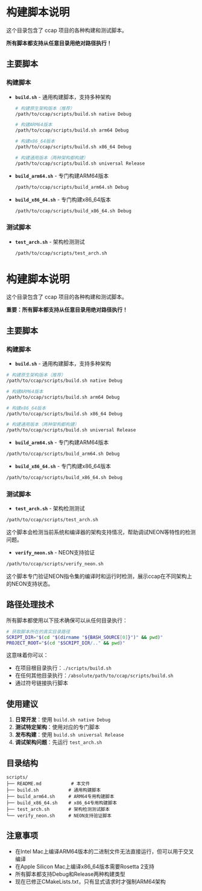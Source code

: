 # 构建脚本说明

这个目录包含了 ccap 项目的各种构建和测试脚本。

**所有脚本都支持从任意目录用绝对路径执行！**

## 主要脚本

### 构建脚本

- **`build.sh`** - 通用构建脚本，支持多种架构
  ```bash
  # 构建原生架构版本（推荐）
  /path/to/ccap/scripts/build.sh native Debug
  
  # 构建ARM64版本
  /path/to/ccap/scripts/build.sh arm64 Debug
  
  # 构建x86_64版本
  /path/to/ccap/scripts/build.sh x86_64 Debug
  
  # 构建通用版本（两种架构都构建）
  /path/to/ccap/scripts/build.sh universal Release
  ```

- **`build_arm64.sh`** - 专门构建ARM64版本
  ```bash
  /path/to/ccap/scripts/build_arm64.sh Debug
  ```

- **`build_x86_64.sh`** - 专门构建x86_64版本
  ```bash
  /path/to/ccap/scripts/build_x86_64.sh Debug
  ```

### 测试脚本

- **`test_arch.sh`** - 架构检测测试
  ```bash
  /path/to/ccap/scripts/test_arch.sh
  ```
# 构建脚本说明

这个目录包含了 ccap 项目的各种构建和测试脚本。

**重要：所有脚本都支持从任意目录用绝对路径执行！**

## 主要脚本

### 构建脚本

- **`build.sh`** - 通用构建脚本，支持多种架构

```bash
# 构建原生架构版本（推荐）
/path/to/ccap/scripts/build.sh native Debug

# 构建ARM64版本
/path/to/ccap/scripts/build.sh arm64 Debug

# 构建x86_64版本
/path/to/ccap/scripts/build.sh x86_64 Debug

# 构建通用版本（两种架构都构建）
/path/to/ccap/scripts/build.sh universal Release
```

- **`build_arm64.sh`** - 专门构建ARM64版本

```bash
/path/to/ccap/scripts/build_arm64.sh Debug
```

- **`build_x86_64.sh`** - 专门构建x86_64版本

```bash
/path/to/ccap/scripts/build_x86_64.sh Debug
```

### 测试脚本

- **`test_arch.sh`** - 架构检测测试

```bash
/path/to/ccap/scripts/test_arch.sh
```

这个脚本会检测当前系统和编译器的架构支持情况，帮助调试NEON等特性的检测问题。

- **`verify_neon.sh`** - NEON支持验证

```bash
/path/to/ccap/scripts/verify_neon.sh
```

这个脚本专门验证NEON指令集的编译时和运行时检测，展示ccap在不同架构上的NEON支持状态。

## 路径处理技术

所有脚本都使用以下技术确保可以从任何目录执行：

```bash
# 获取脚本所在的真实目录路径
SCRIPT_DIR="$(cd "$(dirname "${BASH_SOURCE[0]}")" && pwd)"
PROJECT_ROOT="$(cd "$SCRIPT_DIR/.." && pwd)"
```

这意味着你可以：

- 在项目根目录执行：`./scripts/build.sh`
- 在任何其他目录执行：`/absolute/path/to/ccap/scripts/build.sh`
- 通过符号链接执行脚本

## 使用建议

1. **日常开发**：使用 `build.sh native Debug`
2. **测试特定架构**：使用对应的专门脚本
3. **发布构建**：使用 `build.sh universal Release`
4. **调试架构问题**：先运行 `test_arch.sh`

## 目录结构

```
scripts/
├── README.md           # 本文件
├── build.sh           # 通用构建脚本
├── build_arm64.sh     # ARM64专用构建脚本
├── build_x86_64.sh    # x86_64专用构建脚本
├── test_arch.sh       # 架构检测测试脚本
└── verify_neon.sh     # NEON支持验证脚本
```

## 注意事项

- 在Intel Mac上编译ARM64版本的二进制文件无法直接运行，但可以用于交叉编译
- 在Apple Silicon Mac上编译x86_64版本需要Rosetta 2支持
- 所有脚本都支持Debug和Release两种构建类型
- 现在已修正CMakeLists.txt，只有显式请求时才强制ARM64架构
